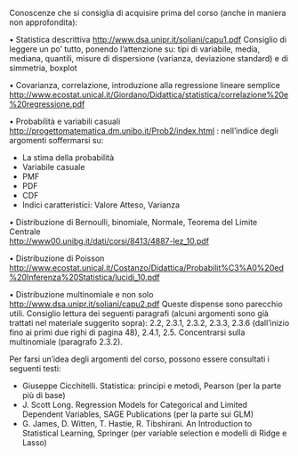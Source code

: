 Conoscenze che si consiglia di acquisire prima del corso (anche in maniera non approfondita):

•	Statistica descrittiva 
http://www.dsa.unipr.it/soliani/capu1.pdf 
Consiglio di leggere un po’ tutto, ponendo l’attenzione su: tipi di variabile, media, mediana, quantili, misure di dispersione (varianza, deviazione standard) e di simmetria, boxplot

•	Covarianza, correlazione, introduzione alla regressione lineare semplice 
http://www.ecostat.unical.it/Giordano/Didattica/statistica/correlazione%20e%20regressione.pdf 

•	Probabilità e variabili casuali  
http://progettomatematica.dm.unibo.it/Prob2/index.html : 
nell’indice degli argomenti soffermarsi su:

- La stima della probabilità  
- Variabile casuale
- PMF
- PDF
- CDF
- Indici caratteristici: Valore Atteso, Varianza

•	Distribuzione di Bernoulli,  binomiale, Normale, Teorema del Limite Centrale  
http://www00.unibg.it/dati/corsi/8413/4887-lez_10.pdf 

•	Distribuzione di Poisson  
http://www.ecostat.unical.it/Costanzo/Didattica/Probabilit%C3%A0%20ed%20Inferenza%20Statistica/lucidi_10.pdf 

•	Distribuzione multinomiale e non solo  
http://www.dsa.unipr.it/soliani/capu2.pdf 
Queste dispense sono parecchio utili. Consiglio lettura dei seguenti paragrafi (alcuni argomenti sono già trattati nel materiale suggerito sopra): 
2.2, 2.3.1, 2.3.2, 2.3.3, 2.3.6 (dall’inizio fino ai primi due righi di pagina 48), 2.4.1, 2.5. Concentrarsi sulla multinomiale (paragrafo 2.3.2).



Per farsi un’idea degli argomenti del corso, possono essere consultati i seguenti testi:

-	Giuseppe Cicchitelli. Statistica: principi e metodi, Pearson (per la parte più di base)  
-	J. Scott Long. Regression Models for Categorical and Limited Dependent Variables, SAGE Publications (per la parte sui GLM)  
-	G. James, D. Witten, T. Hastie, R. Tibshirani. An Introduction to Statistical Learning, Springer (per variable selection e modelli di Ridge e Lasso)  

